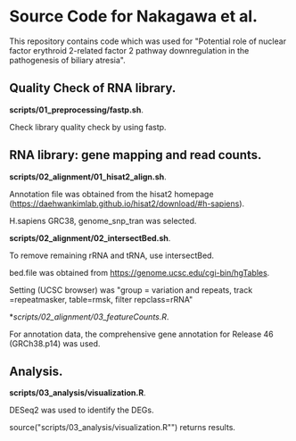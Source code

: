 # Source Code for Nakagawa et al.

This repository contains code which was used for "Potential role of nuclear factor erythroid 2-related factor 2 pathway downregulation in the pathogenesis of biliary atresia". 

## Quality Check of RNA library. 

**scripts/01_preprocessing/fastp.sh**. 

Check library quality check by using fastp. 

## RNA library: gene mapping and read counts. 

**scripts/02_alignment/01_hisat2_align.sh**. 

Annotation file was obtained from the hisat2 homepage (https://daehwankimlab.github.io/hisat2/download/#h-sapiens). 

H.sapiens GRC38, genome_snp_tran was selected. 

**scripts/02_alignment/02_intersectBed.sh**. 

To remove remaining rRNA and tRNA, use intersectBed. 

bed.file was obtained from https://genome.ucsc.edu/cgi-bin/hgTables.

Setting (UCSC browser) was "group = variation and repeats, track =repeatmasker, table=rmsk, filter repclass=rRNA"

**scripts/02_alignment/03_featureCounts.R*. 

For annotation data, the comprehensive gene annotation for Release 46 (GRCh38.p14) was used. 

## Analysis. 

**scripts/03_analysis/visualization.R**. 

DESeq2 was used to identify the DEGs.

source("scripts/03_analysis/visualization.R"") returns results. 


